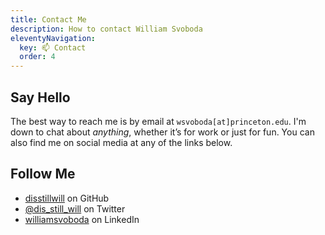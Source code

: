 ```yaml
---
title: Contact Me
description: How to contact William Svoboda
eleventyNavigation:
  key: 📫 Contact
  order: 4
---
```


## Say Hello

The best way to reach me is by email at `wsvoboda[at]princeton.edu`. I'm down to chat about _anything_, whether it’s for work or just for fun. You can also find me on social media at any of the links below.

## Follow Me

- [disstillwill](https://github.com/disstillwill) on GitHub
- [@dis_still_will](https://twitter.com/dis_still_will) on Twitter
- [williamsvoboda](https://www.linkedin.com/in/williamsvoboda/) on LinkedIn
